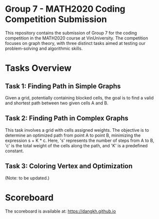 # Group 7 - MATH2020 Coding Competition Submission
This repository contains the submission of Group 7 for the coding competition in the MATH2020 course at VinUniversity. The competition focuses on graph theory, with three distinct tasks aimed at testing our problem-solving and algorithmic skills.

# Tasks Overview
## Task 1: Finding Path in Simple Graphs
Given a grid, potentially containing blocked cells, the goal is to find a valid and shortest path between two given cells A and B.  

## Task 2: Finding Path in Complex Graphs
This task involves a grid with cells assigned weights. The objective is to determine an optimized path from point A to point B, minimizing the expression s + K * c. Here, 's' represents the number of steps from A to B, 'c' is the total weight of the cells along the path, and 'K' is a predefined constant.  

## Task 3: Coloring Vertex and Optimization
(Note: to be updated.)

# Scoreboard
The scoreboard is available at: https://dangkh.github.io
